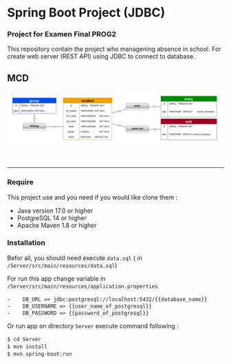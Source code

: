 # Spring Boot Project (JDBC)
### Project for Examen Final PROG2
This repository contain the project who managening absence in school.
For create web server (REST API) using JDBC to connect to database.
<br/>

## MCD

![image_mcd](Server/image/database.png)

<br/>
<hr/>

### Require
This project use and you need if you would like clone them :

-   Java version 17.0 or higher
-   PostgreSQL 14 or higher
-   Apache Maven 1.8 or higher

### Installation
Befor all, you should need execute `data.sql`  ( in ``/Server/src/main/resources/data.sql``)

For run this app change variable in `/Server/src/main/resources/application.properties`

    -    DB_URL => jdbc:postgresql://localhost:5432/{{database_name}}
    -    DB_USERNAME => {{user_name_of_postgresql}}
    -    DB_PASSWORD => {{password_of_postgresql}}


Or run app on directory ``Server`` execute command following :

```sh
$ cd Server
$ mvn install
$ mvn spring-boot:run
```
